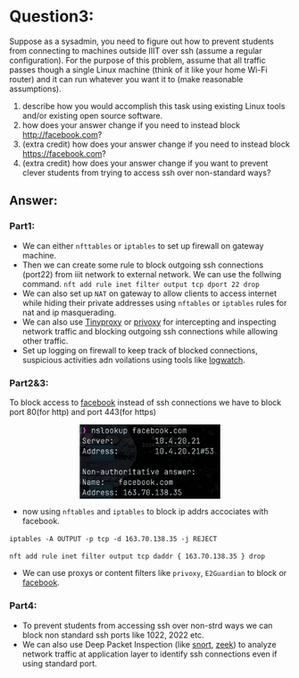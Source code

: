 <style>
.center {
  display: block;
  margin-left: auto;
  margin-right: auto;
}
</style>

# Question3:
Suppose as a sysadmin, you need to figure out how to prevent students from connecting to machines outside IIIT over ssh (assume a regular configuration). For the purpose of this problem, assume that all traffic passes though a single Linux machine (think of it like your home Wi-Fi router) and it can run whatever you want it to (make reasonable assumptions).
1.  describe how you would accomplish this task using existing Linux tools and/or existing open source software.
2.  how does your answer change if you need to instead block http://facebook.com?
3.  (extra credit) how does your answer change if you need to instead block https://facebook.com?
4.  (extra credit) how does your answer change if you want to prevent clever students from trying to access ssh over non-standard ways?

## Answer:
### Part1:
- We can either `nfttables` or `iptables` to set up firewall on gateway machine.
- Then we can create some rule to block outgoing ssh connections (port22) from iiit network to external network. We can use the follwing command.
`nft add rule inet filter output tcp dport 22 drop`
- We can also set up `NAT` on gateway to allow clients to access internet while hiding their private addresses using `nftables` or `iptables` rules for nat and ip masquerading.
- We can also use [Tinyproxy](https://tinyproxy.github.io/) or [privoxy](https://www.privoxy.org/) for intercepting and inspecting network traffic and blocking outgoing ssh connections while allowing other traffic.
- Set up logging on firewall to keep track of blocked connections, suspicious activities adn voilations using tools like [logwatch](https://wiki.archlinux.org/title/Logwatch).

### Part2&3:
To block access to [facebook](https://facebook.com) instead of ssh connections we have to block port 80(for http) and port 443(for https)

<img src="./assets/q3/ip_facebook.png" alt="nslookup" class="center" width="50%" height="50%" >


- now using `nftables` and `iptables` to block ip addrs accociates with facebook.

`iptables -A OUTPUT -p tcp -d 163.70.138.35 -j REJECT`

`nft add rule inet filter output tcp daddr { 163.70.138.35 } drop`

- We can use proxys or content filters like `privoxy`, `E2Guardian` to block or [facebook](https://www.facebook.com/).

### Part4:
- To prevent students from accessing ssh over non-strd ways we can block non standard ssh ports like 1022, 2022 etc.
- We can also use Deep Packet Inspection (like [snort](https://www.snort.org/), [zeek](https://zeek.org/)) to analyze network traffic at application layer to identify ssh connections even if using standard port.
